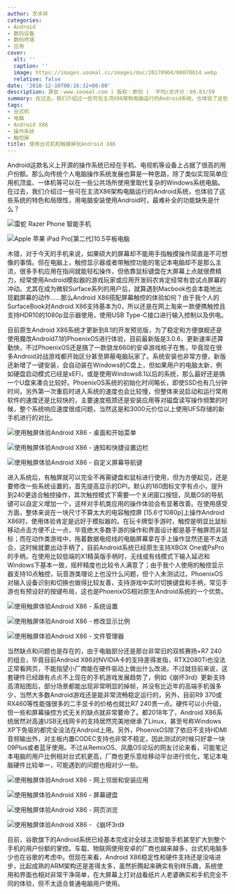 ```yaml
---
author: 农步祥
categories:
- Android
- 数码设备
- 数码终端
- 应用
cover:
  alt: ''
  caption: ''
  image: https://images.soomal.cc/images/doc/20170904/00070014.webp
  relative: false
date: '2018-12-10T08:16:32+08:00'
description: 源自：www.soomal.com | 版权：原创 |  平均/总评分：09.83/59
summary: 在过去，我们介绍过一些可在主流X86架构电脑运行的Android系统，也体验了这些系统的特色和局限性，不过使用电脑安装使用Android时，最难补全的功能缺失是什么？木错，对于今天的手机来说，如果硕大的屏幕却不能用手指触摸操作简直是不可想像的事情。
tags:
- 台式机
- 电脑
- Android X86
- 操作系统
- 触控屏
title: 使用台式机和触摸屏玩Android X86
---
```


Android这款名义上开源的操作系统已经在手机、电视机等设备上占据了很高的用户份额。那么向传统个人电脑操作系统发展也算是一种思路，除了类似实现简单应用机顶盒、一体机等可以在一些公共场所使用里取代复杂的Windows系统电脑。在过去，我们介绍过一些可在主流X86架构电脑运行的Android系统，也体验了这些系统的特色和局限性，用电脑安装使用Android时，最难补全的功能缺失是什么？

![雷蛇 Razer Phone 智能手机](https://images.soomal.cc/images/doc/20180321/00073667_01.webp)



![Apple 苹果 iPad Pro[第二代]10.5平板电脑](https://images.soomal.cc/images/doc/20180323/00073716_01.webp)



木错，对于今天的手机来说，如果硕大的屏幕却不能用手指触摸操作简直是不可想像的事情。但在电脑上，触控显示器或者带触控功能的笔记本电脑却不是那么主流，很多手机应用在指间就能轻松操作，但依靠鼠标键盘在大屏幕上点就很费精力，经常使用Android模拟器的游戏玩家或应用开发码农肯定经常有尝试点屏幕的冲动。尤其在成为微软Surface系列的用户后，就算遇到Macbook也会本能地出现戳屏幕的动作……那么Android X86搭配屏幕触控的体验如何？由于我个人的SurfaceBook对Android X86支持基本为0，所以还是在网上淘来一款便携触控且支持HDR10的1080p显示器使用，使用USB Type-C接口进行输入控制以及供电。



目前原生Android X86系统才更新到8.1的开发预览版，为了稳定和方便旗舰还是使用魔改Android7.1的PhoenixOS进行体验，目前最新版是3.0.6，更新速率还算勤快，不过PhoenixOS还是搞了一款骁龙660的安卓游戏核子在售，毕竟现在很多Android对战游戏都开始区分甚至屏蔽电脑玩家了。系统安装也非常方便，新版还新增了一键安装，会自动装在Windows的C盘上，但如果用户的电脑太新，例如硬盘启动模式已经是xEFI，或是使用Windows8.1以后的系统，那么最好还是搞一个U盘来凑合比较好。PhoenixOS系统的初始化时间略长，即使SSD也有几分钟时间，另外第一次重启时进入系统的速度也会比较慢，但整体来说启动和运行常用软件的速度还是比较快的，主要速度瓶颈还是安装应用等对磁盘读写操作频繁的时候，整个系统响应速度很成问题，当然这是和3000元价位以上使用UFS存储的新手机进行的对比。



![使用触屏体验Android X86 - 桌面和开始菜单](https://images.soomal.cc/images/doc/20181210/00078691_01.webp)



![使用触屏体验Android X86 - 通知和快捷设置边栏](https://images.soomal.cc/images/doc/20181210/00078692_01.webp)



![使用触屏体验Android X86 - 自定义屏幕导航键](https://images.soomal.cc/images/doc/20181210/00078693_01.webp)



进入系统后，有触屏就可以完全不再需键盘和鼠标进行使用，但为方便起见，还是要修改一些系统设置的，首先提高显示的DPI，默认的160图标文字有点小，提升到240更适合触控操作，其次触控模式下需要一个关闭窗口按钮，凤凰OS的导航键可以自定义增加一个，这样对手机类应用的操作体验会有显著改善。在使用感受方面，整体来说在一块尺寸不算太大的电容触控屏 [15.6寸1080p]上操作Android X86时，使用体验肯定是远好于模拟器的。在玩卡牌型手游时，触控是明显比鼠标移动点击方便不止一点，毕竟绝大多数手游的操作和界面设计都是基于触屏而非鼠标；而在动作类游戏中，拖着数据电缆线的电脑屏幕拿在手上操作显然还是不太适合，这时候就要出动手柄了，目前Android系统已经原生支持XBOX One或PsPro的手柄，在使用比较低端的X1精英版手柄时，无线或有线模式下输入延迟和Windows下基本一致，摇杆精度也比较令人满意了；由于我个人使用的触控显示器支持10点触控，玩音游类理论上也没什么问题，但个人未测试过。PhoenixOS对输入设备识别和切换也做得比较友善，支持游戏中实时切换键盘和手柄，常见手游也有预设好的按键布局，这也是PhoenixOS相对原生Android系统的一个优势。



![使用触屏体验Android X86 - 系统设置](https://images.soomal.cc/images/doc/20181210/00078694_01.webp)



![使用触屏体验Android X86 - 修改显示比例](https://images.soomal.cc/images/doc/20181210/00078695_01.webp)



![使用触屏体验Android X86 - 文件管理器](https://images.soomal.cc/images/doc/20181210/00078696_01.webp)



当然缺点和问题也是存在的，由于电脑部分还是那台非常旧的双核赛扬+R7 240的组合，毕竟目前Android X86对NVIDIA卡的支持差得发指，RTX2080Ti也没法正常看网页，不能指望小厂商能在硬件驱动上做出什么改进。不过就目前来说，这套硬件已经跟有点点不上现在的手机游戏发展趋势了，例如《崩坏3rd》更新支持高清贴图后，部分场景都能出现非常明显的掉帧，并没有比近年的高端手机强多少，当然大多数Android游戏还是能非常流畅稳定运行的，另外，目前R9 370或RX460等性能强很多的二手显卡的价格也就比R7 240贵一点。硬件可以小升级，但一些和屏幕操控方式无关的缺点就非常要命了。都2018年了，Android X86系统居然对高速USB无线网卡的支持居然完美地继承了Linux，甚至号称Windows XP下免驱的都完全没法在Android上用。另外，PhoenixOS除了依旧不支持HDMI音频输出外，对主板内置CODEC支持也非常不稳定，因此测试的时候只好拿一块09Plus或者蓝牙使用。不过从RemixOS、凤凰OS论坛的网友讨论来看，可能笔记本电脑的用户比例相对台式机更高，厂商也更乐意给移动平台进行优化，笔记本电脑硬件比较单一，可能遇到的问题也相对少一些。



![使用触屏体验Android X86 - 网上邻居和安装应用](https://images.soomal.cc/images/doc/20181210/00078697_01.webp)



![使用触屏体验Android X86 - 屏幕键盘](https://images.soomal.cc/images/doc/20181210/00078698_01.webp)



![使用触屏体验Android X86 - 网页浏览](https://images.soomal.cc/images/doc/20181210/00078699_01.webp)



![使用触屏体验Android X86 - 《崩坏3rd》](https://images.soomal.cc/images/doc/20181210/00078700_01.webp)



目前，谷歌旗下的Android系统已经基本完成对全球主流智能手机甚至扩大到整个手机的用户份额的掌控。车载、物联网使用安卓的厂商也越来越多，台式机电脑多少也在谷歌的考虑中。但现在来看，Android X86稳定性和硬件支持还是没啥进步，比起成熟的ARM架构还是差得太多，虽然折腾起来确实有别样乐趣，系统使用和界面也相对非常干净简单，在大屏幕上打对战看纸片人老婆确实和手机完全不同的体验，但不太适合普通电脑用户使用。